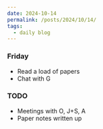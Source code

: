 ```yaml
---
date: 2024-10-14
permalink: /posts/2024/10/14/
tags:
  - daily blog
---
```


### Friday
- Read a load of papers
- Chat with G

### TODO
- Meetings with O, J+S, A
- Paper notes written up

